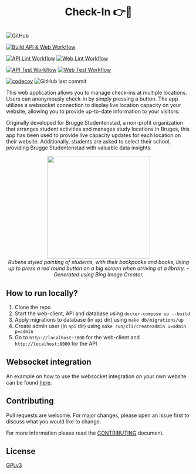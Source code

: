 # <p align="center">Check-In 👉🔴</p>

![GitHub](https://img.shields.io/github/license/XDoubleU/check-in)

[![Build API & Web Workflow](https://github.com/XDoubleU/check-in/actions/workflows/build.yml/badge.svg)](https://github.com/XDoubleU/check-in/actions/workflows/build.yml)

[![API Lint Workflow](https://github.com/XDoubleU/check-in/actions/workflows/api-lint.yml/badge.svg)](https://github.com/XDoubleU/check-in/actions/workflows/api-lint.yml)
[![Web Lint Workflow](https://github.com/XDoubleU/check-in/actions/workflows/web-lint.yml/badge.svg)](https://github.com/XDoubleU/check-in/actions/workflows/web-lint.yml)

[![API Test Workflow](https://github.com/XDoubleU/check-in/actions/workflows/api-test.yml/badge.svg)](https://github.com/XDoubleU/check-in/actions/workflows/api-test.yml)
[![Web Test Workflow](https://github.com/XDoubleU/check-in/actions/workflows/web-test.yml/badge.svg)](https://github.com/XDoubleU/check-in/actions/workflows/web-test.yml)

[![codecov](https://codecov.io/gh/XDoubleU/check-in/branch/main/graph/badge.svg?token=8IY0BGQ5RW)](https://codecov.io/gh/XDoubleU/check-in)
![GitHub last commit](https://img.shields.io/github/last-commit/XDoubleU/check-in)

This web application allows you to manage check-ins at multiple locations. Users can anonymously check-in by simply pressing a button. The app utilizes a websocket connection to display live location capacity on your website, allowing you to provide up-to-date information to your visitors.

Originally developed for Brugge Studentenstad, a non-profit organization that arranges student activities and manages study locations in Bruges, this app has been used to provide live capacity updates for each location on their website. Additionally, students are asked to select their school, providing Brugge Studentenstad with valuable data insights.

<p align="center">
   <img src="https://user-images.githubusercontent.com/54279069/232328182-92de6ebb-ce44-44c4-9796-6e6ef62fb7c6.jpg" style="height: 20em" />
   <br/>
   <em>Rubens styled painting of students, with their backpacks and books, lining up to press a red round button on a big screen when arriving at a library. - Generated using Bing Image Creator.</em>
</p>

## How to run locally?

1. Clone the repo
2. Start the web-client, API and database using `docker-compose up --build`
3. Apply migrations to database (in `api` dir) using `make db/migrations/up`
4. Create admin user (in `api` dir) using `make run/cli/createadmin u=admin p=admin`
5. Go to `http://localhost:3000` for the web-client and `http://localhost:8000` for the API

## Websocket integration

An example on how to use the websocket integration on your own website can be found [here](./integration/script.js).

## Contributing

Pull requests are welcome. For major changes, please open an issue first
to discuss what you would like to change.

For more information please read the [CONTRIBUTING](./CONTRIBUTING.md) document.

## License

[GPLv3](./LICENSE)
